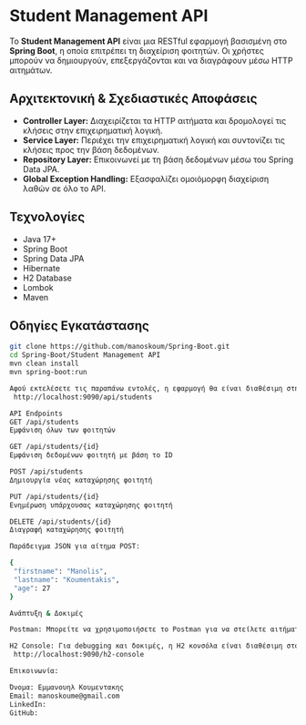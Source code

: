 # Student Management API

Το **Student Management API** είναι μια RESTful εφαρμογή βασισμένη στο **Spring Boot**, 
η οποία επιτρέπει τη διαχείριση φοιτητών. Οι χρήστες μπορούν να δημιουργούν, επεξεργάζονται και να διαγράφουν μέσω HTTP αιτημάτων.

## Αρχιτεκτονική & Σχεδιαστικές Αποφάσεις

- **Controller Layer:** Διαχειρίζεται τα HTTP αιτήματα και δρομολογεί τις κλήσεις στην επιχειρηματική λογική.
- **Service Layer:** Περιέχει την επιχειρηματική λογική και συντονίζει τις κλήσεις προς την βάση δεδομένων.
- **Repository Layer:** Επικοινωνεί με τη βάση δεδομένων μέσω του Spring Data JPA.
- **Global Exception Handling:** Εξασφαλίζει ομοιόμορφη διαχείριση λαθών σε όλο το API.

## Τεχνολογίες
- Java 17+
- Spring Boot
- Spring Data JPA
- Hibernate
- H2 Database
- Lombok
- Maven

##  Οδηγίες Εγκατάστασης
 ```bash
 git clone https://github.com/manoskoum/Spring-Boot.git
 cd Spring-Boot/Student Management API
 mvn clean install
 mvn spring-boot:run

Αφού εκτελέσετε τις παραπάνω εντολές, η εφαρμογή θα είναι διαθέσιμη στη διεύθυνση:
  http://localhost:9090/api/students

API Endpoints
GET /api/students
Εμφάνιση όλων των φοιτητών

GET /api/students/{id}
Εμφάνιση δεδομένων φοιτητή με βάση το ID

POST /api/students
Δημιουργία νέας καταχώρησης φοιτητή

PUT /api/students/{id}
Ενημέρωση υπάρχουσας καταχώρησης φοιτητή

DELETE /api/students/{id}
Διαγραφή καταχώρησης φοιτητή

Παράδειγμα JSON για αίτημα POST:

{
  "firstname": "Manolis",
  "lastname": "Koumentakis",
  "age": 27
}

Ανάπτυξη & Δοκιμές

Postman: Μπορείτε να χρησιμοποιήσετε το Postman για να στείλετε αιτήματα στο API, π.χ. στο http://localhost:9090/api/students.

H2 Console: Για debugging και δοκιμές, η H2 κονσόλα είναι διαθέσιμη στο:
  http://localhost:9090/h2-console

Επικοινωνία:

Όνομα: Eμμανουηλ Κουμεντακης
Email: manoskoume@gmail.com
LinkedIn: 
GitHub: 

